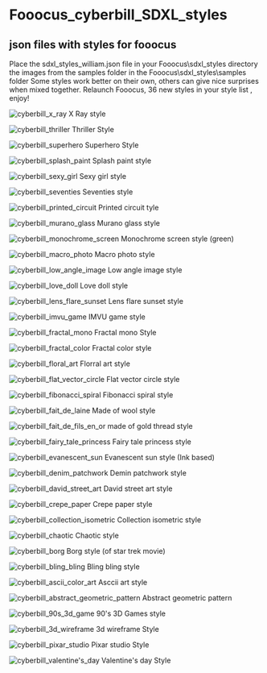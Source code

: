 # Fooocus_cyberbill_SDXL_styles
## json files with styles for fooocus 

Place the sdxl_styles_william.json file in your Fooocus\sdxl_styles directory the images from the samples folder in the Fooocus\sdxl_styles\samples folder
Some styles work better on their own, others can give nice surprises when mixed together.
Relaunch Fooocus, 36 new styles in your style list , enjoy!

![cyberbill_x_ray](https://github.com/lecyberbill/Fooocus_cyberbill_SDXL_styles/assets/152601863/f7222d03-3785-44c1-ac32-59f949034216)
X Ray style

![cyberbill_thriller](https://github.com/lecyberbill/Fooocus_cyberbill_SDXL_styles/assets/152601863/995fa9a9-78dc-4b75-8767-93829a4d9136)
Thriller Style

![cyberbill_superhero](https://github.com/lecyberbill/Fooocus_cyberbill_SDXL_styles/assets/152601863/e66ddfa6-021a-42a3-bec1-786b637226df)
Superhero Style

![cyberbill_splash_paint](https://github.com/lecyberbill/Fooocus_cyberbill_SDXL_styles/assets/152601863/e24130a9-9727-4b75-a63f-e0da43cc95c3)
Splash paint style

![cyberbill_sexy_girl](https://github.com/lecyberbill/Fooocus_cyberbill_SDXL_styles/assets/152601863/a911c044-6bb5-45dc-92f8-e41d1c61a8f9)
Sexy girl style

![cyberbill_seventies](https://github.com/lecyberbill/Fooocus_cyberbill_SDXL_styles/assets/152601863/fcf93e6a-35b1-4d86-9814-a41a3c7d9ab8)
Seventies style

![cyberbill_printed_circuit](https://github.com/lecyberbill/Fooocus_cyberbill_SDXL_styles/assets/152601863/e3e64102-6da7-4f3e-ad75-5553030d33bf)
Printed circuit tyle

![cyberbill_murano_glass](https://github.com/lecyberbill/Fooocus_cyberbill_SDXL_styles/assets/152601863/673c6dc4-e3a2-4f5d-9d42-026487ad3752)
Murano glass style

![cyberbill_monochrome_screen](https://github.com/lecyberbill/Fooocus_cyberbill_SDXL_styles/assets/152601863/ec72a8de-5bae-45fd-a9d4-1cedbc0cc8ed)
Monochrome screen style (green)

![cyberbill_macro_photo](https://github.com/lecyberbill/Fooocus_cyberbill_SDXL_styles/assets/152601863/3e60d641-dafd-4282-ae59-20951c4dc43a)
Macro photo style

![cyberbill_low_angle_image](https://github.com/lecyberbill/Fooocus_cyberbill_SDXL_styles/assets/152601863/28062214-074a-46de-af28-9107b32c9d81)
Low angle image style

![cyberbill_love_doll](https://github.com/lecyberbill/Fooocus_cyberbill_SDXL_styles/assets/152601863/857c1b8b-652d-482b-83a6-94f21d1d2ee3)
Love doll style

![cyberbill_lens_flare_sunset](https://github.com/lecyberbill/Fooocus_cyberbill_SDXL_styles/assets/152601863/970067e9-65fe-47a3-882e-6ceae9fa09bd)
Lens flare sunset style

![cyberbill_imvu_game](https://github.com/lecyberbill/Fooocus_cyberbill_SDXL_styles/assets/152601863/bf16812e-2e56-46e9-93fe-411039762d32)
IMVU game style

![cyberbill_fractal_mono](https://github.com/lecyberbill/Fooocus_cyberbill_SDXL_styles/assets/152601863/6df195fd-690c-4438-a8d0-6d0e8c6aaeee)
Fractal mono Style

![cyberbill_fractal_color](https://github.com/lecyberbill/Fooocus_cyberbill_SDXL_styles/assets/152601863/e43c12c8-754e-4ba5-9707-a1e75a50e02f)
Fractal color style

![cyberbill_floral_art](https://github.com/lecyberbill/Fooocus_cyberbill_SDXL_styles/assets/152601863/19b71f1a-29b9-4317-be39-acf447f2c4ad)
Florral art style

![cyberbill_flat_vector_circle](https://github.com/lecyberbill/Fooocus_cyberbill_SDXL_styles/assets/152601863/eaef055a-5147-4ff6-926f-94fda00d4ca1)
Flat vector circle style

![cyberbill_fibonacci_spiral](https://github.com/lecyberbill/Fooocus_cyberbill_SDXL_styles/assets/152601863/3a3b09b9-341c-45f0-84be-f4d4b9397531)
Fibonacci spiral style

![cyberbill_fait_de_laine](https://github.com/lecyberbill/Fooocus_cyberbill_SDXL_styles/assets/152601863/078fe9ed-830a-498b-9df0-7c7030859619)
Made of wool style

![cyberbill_fait_de_fils_en_or](https://github.com/lecyberbill/Fooocus_cyberbill_SDXL_styles/assets/152601863/e3effde6-4819-4917-a0c2-67d4e4c104c8)
made of gold thread style

![cyberbill_fairy_tale_princess](https://github.com/lecyberbill/Fooocus_cyberbill_SDXL_styles/assets/152601863/3d810804-de7c-44f5-8857-1de8cebc6f44)
Fairy tale princess style

![cyberbill_evanescent_sun](https://github.com/lecyberbill/Fooocus_cyberbill_SDXL_styles/assets/152601863/d2531ea6-c1b4-4f05-a6b4-448d869779d4)
Evanescent sun style (Ink based)

![cyberbill_denim_patchwork](https://github.com/lecyberbill/Fooocus_cyberbill_SDXL_styles/assets/152601863/4a05e0a4-9d9a-44fe-b12f-3659ffb1d2fe)
Demin patchwork style


![cyberbill_david_street_art](https://github.com/lecyberbill/Fooocus_cyberbill_SDXL_styles/assets/152601863/1c7ca23a-3f4b-4d1a-b086-a85c52a55e68)
David street art style

![cyberbill_crepe_paper](https://github.com/lecyberbill/Fooocus_cyberbill_SDXL_styles/assets/152601863/012559eb-9f4c-4371-9470-2e5f524bc46f)
Crepe paper style 

![cyberbill_collection_isometric](https://github.com/lecyberbill/Fooocus_cyberbill_SDXL_styles/assets/152601863/9e00e289-bafa-4909-8b93-0736e8cc4204)
Collection isometric style

![cyberbill_chaotic](https://github.com/lecyberbill/Fooocus_cyberbill_SDXL_styles/assets/152601863/8af3e6bc-095d-4e6d-83ac-f8c648fff114)
Chaotic style

![cyberbill_borg](https://github.com/lecyberbill/Fooocus_cyberbill_SDXL_styles/assets/152601863/33b8e2cc-4170-49c7-b29d-81067ee873d2)
Borg style (of star trek movie)

![cyberbill_bling_bling](https://github.com/lecyberbill/Fooocus_cyberbill_SDXL_styles/assets/152601863/4b4a0f6c-d1a0-4c69-860e-2591af2b825a)
Bling bling style

![cyberbill_ascii_color_art](https://github.com/lecyberbill/Fooocus_cyberbill_SDXL_styles/assets/152601863/ec96a57c-133d-4cb6-b0e2-c40e6dd73738)
Asccii art style

![cyberbill_abstract_geometric_pattern](https://github.com/lecyberbill/Fooocus_cyberbill_SDXL_styles/assets/152601863/ba43fb28-6f1c-4f0e-a40b-6243fd68e9e4)
Abstract geometric pattern

![cyberbill_90s_3d_game](https://github.com/lecyberbill/Fooocus_cyberbill_SDXL_styles/assets/152601863/204eaccf-be76-4e5b-abb5-075bdabb587b)
90's 3D Games style

![cyberbill_3d_wireframe](https://github.com/lecyberbill/Fooocus_cyberbill_SDXL_styles/assets/152601863/64c38775-374a-442a-ba7e-88942faffa81)
3d wireframe Style

![cyberbill_pixar_studio](https://github.com/lecyberbill/Fooocus_cyberbill_SDXL_styles/assets/152601863/ec230172-c7eb-4b4f-9026-82f6b4e69165)
Pixar studio Style

![cyberbill_valentine's_day](https://github.com/lecyberbill/Fooocus_cyberbill_SDXL_styles/assets/152601863/4c364e6e-f039-4f8d-b3ca-14a55a316241)
Valentine's day Style

